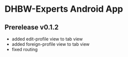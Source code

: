 # DHBW-Experts Android App

## Prerelease v0.1.2

- added edit-profile view to tab view
- added foreign-profile view to tab view
- fixed routing
